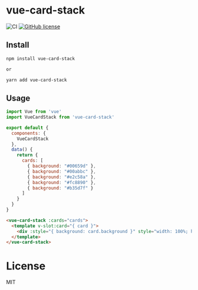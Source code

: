 # vue-card-stack

![CI](https://github.com/rodleviton/vue-card-stack/workflows/CI/badge.svg)
[![GitHub license](https://img.shields.io/github/license/mashape/apistatus.svg)](https://github.com/rodleviton/vue-card-stack/blob/master/LICENSE)


## Install

```bash
npm install vue-card-stack

or

yarn add vue-card-stack
```

## Usage

```js
import Vue from 'vue'
import VueCardStack from 'vue-card-stack'

export default {
  components: {
    VueCardStack
  },
  data() {
    return {
      cards: [
        { background: "#00659d" },
        { background: "#00abbc" },
        { background: "#e2c58a" },
        { background: "#fc8890" },
        { background: "#b35d7f" }
      ]
    }
  }
}
```

```html
<vue-card-stack :cards="cards">
  <template v-slot:card="{ card }">
    <div :style="{ background: card.background }" style="width: 100%; height: 100%;"></div>
  </template>
</vue-card-stack>
```

# License

MIT
